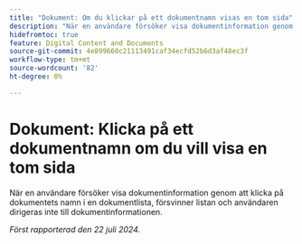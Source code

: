 ```yaml
---
title: "Dokument: Om du klickar på ett dokumentnamn visas en tom sida"
description: "När en användare försöker visa dokumentinformation genom att klicka på dokumentets namn i en dokumentlista, försvinner listan och användaren dirigeras inte till dokumentinformationen."
hidefromtoc: true
feature: Digital Content and Documents
source-git-commit: 4e899660c21113491caf34ecfd52b6d3af48ec3f
workflow-type: tm+mt
source-wordcount: '82'
ht-degree: 0%

---
```



# Dokument: Klicka på ett dokumentnamn om du vill visa en tom sida

När en användare försöker visa dokumentinformation genom att klicka på dokumentets namn i en dokumentlista, försvinner listan och användaren dirigeras inte till dokumentinformationen.

_Först rapporterad den 22 juli 2024._
